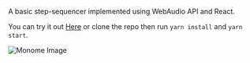 A basic step-sequencer implemented using WebAudio API and React.

You can try it out [Here](https://react-monome.herokuapp.com) or clone the repo then run `yarn install` and `yarn start`.

![Monome Image](https://i.imgur.com/ymQ2bdU.png)
